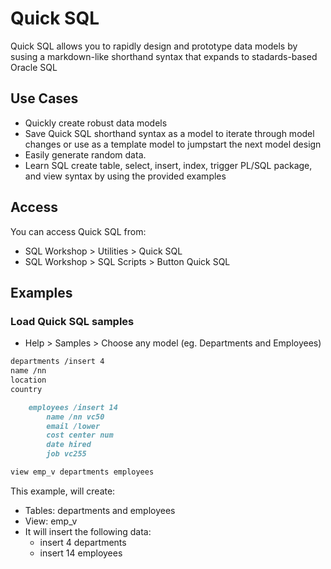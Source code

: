 # Quick SQL

Quick SQL allows you to rapidly design and prototype data models by susing a markdown-like shorthand syntax that expands to stadards-based Oracle SQL

## Use Cases

- Quickly create robust data models
- Save Quick SQL shorthand syntax as a model to iterate through model changes or use as a template model to jumpstart the next model design
- Easily generate random data.
- Learn SQL create table, select, insert, index, trigger PL/SQL package, and view syntax by using the provided examples

## Access

You can access Quick SQL from:

- SQL Workshop > Utilities > Quick SQL
- SQL Workshop > SQL Scripts > Button Quick SQL

## Examples

### Load Quick SQL samples

- Help > Samples > Choose any model (eg. Departments and Employees)

```md
departments /insert 4
name /nn
location
country

    employees /insert 14
        name /nn vc50
        email /lower
        cost center num
        date hired
        job vc255

view emp_v departments employees
```

This example, will create:

- Tables: departments and employees
- View: emp_v
- It will insert the following data:
  - insert 4 departments
  - insert 14 employees
